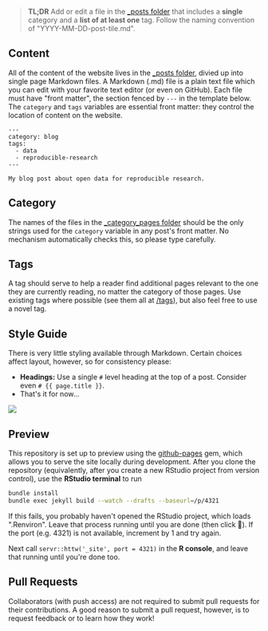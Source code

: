 > **TL;DR** Add or edit a file in the [_posts folder](_posts/) that
> includes a **single** category and a **list of at least one** tag. Follow the naming convention
> of "YYYY-MM-DD-post-tile.md".

## Content

All of the content of the website lives in the [_posts folder](_posts/), divied up
into single page Markdown files. A Markdown (.md) file is a plain text file which you
can edit with your favorite text editor (or even on GitHub). Each file must have "front matter",
the section fenced by `---` in the template below. The `category` and `tags`
variables are essential front matter: they control the location of content on the website.

```
---
category: blog
tags:
  - data
  - reproducible-research
---

My blog post about open data for reproducible research.
```

## Category

The names of the files in the [_category_pages folder](_category_pages/) should be the
only strings used for the `category` variable in any post's front matter.
No mechanism automatically checks this, so please type carefully.

## Tags

A tag should serve to help a reader find additional pages relevant to the one
they are currently reading, no matter the category of those pages. Use existing
tags where possible (see them all at [/tags](https://sesync-ci.github.io/tags)), but also feel free to use a
novel tag.

## Style Guide

There is very little styling available through Markdown. Certain choices affect layout, however, so for consistency please:

- **Headings:** Use a single `#` level heading at the top of a post. Consider even `# {{ page.title }}`.
- That's it for now...

![](https://imgs.xkcd.com/comics/strunk_and_white.png)

## Preview

This repository is set up to preview using the
[github-pages](https://github.com/github/pages-gem) gem, which allows you to
serve the site locally during development. After you clone the repository
(equivalently, after you create a new RStudio project from
version control), use the **RStudio terminal** to run 

```bash
bundle install
bundle exec jekyll build --watch --drafts --baseurl=/p/4321
```

If this fails, you probably haven't opened the RStudio project, which loads ".Renviron". Leave that process
running until you are done (then click 🛑). If the port
(e.g. 4321) is not available, increment by 1 and try again.

Next call `servr::httw('_site', port = 4321)` in the **R console**, and leave that
running until you're done too.

## Pull Requests

Collaborators (with push access) are not required to submit pull requests for their
contributions. A good reason to submit a pull request, however, is to request feedback
or to learn how they work!
